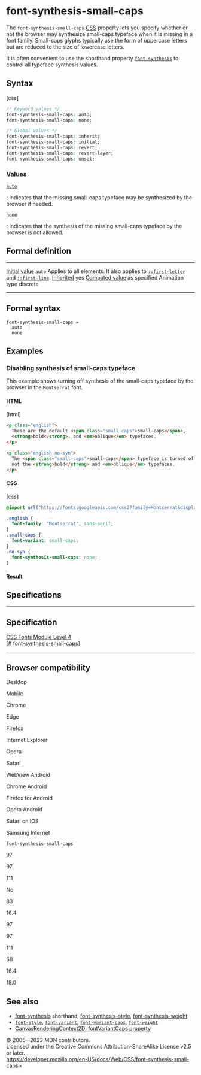 font-synthesis-small-caps
=========================

The `font-synthesis-small-caps`
[CSS](https://developer.mozilla.org/en-US/docs/Web/CSS) property lets
you specify whether or not the browser may synthesize small-caps
typeface when it is missing in a font family. Small-caps glyphs
typically use the form of uppercase letters but are reduced to the size
of lowercase letters.

It is often convenient to use the shorthand property
[`font-synthesis`](font-synthesis.md) to control all typeface synthesis
values.

Syntax
------

[css]

```css
/* Keyword values */
font-synthesis-small-caps: auto;
font-synthesis-small-caps: none;

/* Global values */
font-synthesis-small-caps: inherit;
font-synthesis-small-caps: initial;
font-synthesis-small-caps: revert;
font-synthesis-small-caps: revert-layer;
font-synthesis-small-caps: unset;
```

### Values

[`auto`](#auto)

:   Indicates that the missing small-caps typeface may be synthesized by
    the browser if needed.

[`none`](#none)

:   Indicates that the synthesis of the missing small-caps typeface by
    the browser is not allowed.

Formal definition
-----------------

  ---------------------------------- ---------------------------------------------------------------------------------------------------------
  [Initial value](initial_value.md)     `auto`
  Applies to                         all elements. It also applies to [`::first-letter`](::first-letter) and [`::first-line`](::first-line).
  [Inherited](inheritance.md)           yes
  [Computed value](computed_value.md)   as specified
  Animation type                     discrete
  ---------------------------------- ---------------------------------------------------------------------------------------------------------

Formal syntax
-------------

```
font-synthesis-small-caps = 
  auto  |
  none  
```

Examples
--------

### Disabling synthesis of small-caps typeface

This example shows turning off synthesis of the small-caps typeface by
the browser in the `Montserrat` font.

#### HTML

[html]

```html
<p class="english">
  These are the default <span class="small-caps">small-caps</span>,
  <strong>bold</strong>, and <em>oblique</em> typefaces.
</p>

<p class="english no-syn">
  The <span class="small-caps">small-caps</span> typeface is turned off here but
  not the <strong>bold</strong> and <em>oblique</em> typefaces.
</p>
```

#### CSS

[css]

```css
@import url("https://fonts.googleapis.com/css2?family=Montserrat&display=swap");

.english {
  font-family: "Montserrat", sans-serif;
}
.small-caps {
  font-variant: small-caps;
}
.no-syn {
  font-synthesis-small-caps: none;
}
```

#### Result

Specifications
--------------

  ----------------------------------------------------------------------------------------------------

Specification
  ----------------------------------------------------------------------------------------------------

  [CSS Fonts Module Level 4\
  [\#
  font-synthesis-small-caps]](https://drafts.csswg.org/css-fonts/#font-synthesis-small-caps)

  ----------------------------------------------------------------------------------------------------

Browser compatibility
---------------------

Desktop

Mobile

Chrome

Edge

Firefox

Internet Explorer

Opera

Safari

WebView Android

Chrome Android

Firefox for Android

Opera Android

Safari on IOS

Samsung Internet

`font-synthesis-small-caps`

97

97

111

No

83

16.4

97

97

111

68

16.4

18.0

See also
--------

- [font-synthesis](font-synthesis.md) shorthand,
    [font-synthesis-style](font-synthesis-style.md),
    [font-synthesis-weight](font-synthesis-weight.md)
- [`font-style`](_Resources/Markup%20And%20Styling/css/font-style.md), [`font-variant`](font-variant.md),
    [`font-variant-caps`](font-variant-caps.md),
    [`font-weight`](_Resources/Markup%20And%20Styling/css/font-weight.md)
- [CanvasRenderingContext2D: fontVariantCaps
    property](https://developer.mozilla.org/en-US/docs/Web/API/CanvasRenderingContext2D/fontVariantCaps)

© 2005--2023 MDN contributors.\
Licensed under the Creative Commons Attribution-ShareAlike License v2.5
or later.\
https://developer.mozilla.org/en-US/docs/Web/CSS/font-synthesis-small-caps>
